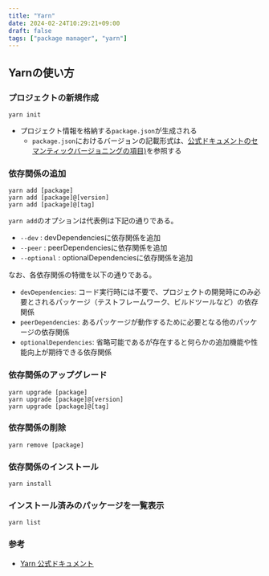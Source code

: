 ```yaml
---
title: "Yarn"
date: 2024-02-24T10:29:21+09:00
draft: false
tags: ["package manager", "yarn"]
---
```


## Yarnの使い方

### プロジェクトの新規作成

```
yarn init
```

* プロジェクト情報を格納する`package.json`が生成される
  * `package.json`におけるバージョンの記載形式は、[公式ドキュメントのセマンティックバージョニングの項目)](https://chore-update--yarnpkg.netlify.app/ja/docs/dependency-versions)を参照する

### 依存関係の追加

```
yarn add [package]
yarn add [package]@[version]
yarn add [package]@[tag] 
```

`yarn add`のオプションは代表例は下記の通りである。

* `--dev`      : devDependenciesに依存関係を追加
* `--peer`     : peerDependenciesに依存関係を追加
* `--optional` : optionalDependenciesに依存関係を追加

なお、各依存関係の特徴を以下の通りである。

* `devDependencies`: コード実行時には不要で、プロジェクトの開発時にのみ必要とされるパッケージ（テストフレームワーク、ビルドツールなど）の依存関係
* `peerDependencies`: あるパッケージが動作するために必要となる他のパッケージの依存関係
* `optionalDependencies`: 省略可能であるが存在すると何らかの追加機能や性能向上が期待できる依存関係

### 依存関係のアップグレード

```
yarn upgrade [package]
yarn upgrade [package]@[version]
yarn upgrade [package]@[tag]
```

### 依存関係の削除

```
yarn remove [package]
```

### 依存関係のインストール

```
yarn install
```

### インストール済みのパッケージを一覧表示

```
yarn list
```

### 参考

* [Yarn 公式ドキュメント](https://chore-update--yarnpkg.netlify.app/ja/docs)
